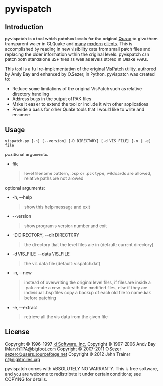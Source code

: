 # pyvispatch

## Introduction

pyvispatch is a tool which patches levels for the original
[Quake](https://en.wikipedia.org/wiki/Quake_(video_game)) to give them
transparent water in GLQuake and [many](http://ezquake.sourceforge.net/)
[modern](http://quakeone.com/proquake/) [clients](http://icculus.org/twilight/darkplaces/). This is accomplished by
reading in new visibility data from small patch files and replacing the older
information within the original levels. pyvispatch can patch both standalone BSP files as well as levels stored in Quake PAKs.

This tool is a full re-implementation of the original
[VisPatch](http://vispatch.sourceforge.net/) utility, authored by Andy Bay and
enhanced by O.Sezer, in Python. pyvispatch was created to:
* Reduce some limitations of the original VisPatch such as relative directory handling
* Address bugs in the output of PAK files
* Make it easier to extend the tool or include it with other applications
* Provide a basis for other Quake tools that I would like to write and enhance

## Usage

`vispatch.py [-h] [--version] [-D DIRECTORY] [-d VIS_FILE] [-n | -e] file`

positional arguments:
*	file
	> level filename pattern, .bsp or .pak type, wildcards
	> are allowed, relative paths are not allowed

optional arguments:
*	-h, --help
	> show this help message and exit
*	--version
	> show program's version number and exit
*	-D DIRECTORY, --dir DIRECTORY
	> the directory that the level files are in (default: current directory)
*	-d VIS_FILE, --data VIS_FILE
	> the vis data file (default: vispatch.dat)
*	-n, --new
	> instead of overwriting the original level files, if files are inside a
	> .pak create a new .pak with the modified files, else if they are
	> individual .bsp files copy a backup of each old file to name.bak before
	> patching
*	-e, --extract
	> retrieve all the vis data from the given file

## License

Copyright &copy; 1996-1997 [Id Software, Inc.](http://www.idsoftware.com/)
Copyright &copy; 1997-2006 Andy Bay <IMarvinTPA@bigfoot.com>
Copyright &copy; 2007-2011 O.Sezer <sezero@users.sourceforge.net>
Copyright &copy; 2012 John Trainer <n@nightmiles.org>

pyvispatch comes with ABSOLUTELY NO WARRANTY. This is free software, and you
are welcome to redistribute it under certain conditions; see COPYING for
details.